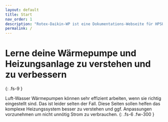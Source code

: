 ```yaml
---
layout: default
title: Start
nav_order: 1
description: "Rotex-Daikin-WP ist eine Dokumentations-Webseite für HPSU Compact Ultra Wärmepumpen Optimierung"
permalink: /
---
```


# Lerne deine Wärmepumpe und Heizungsanlage zu verstehen und zu verbessern
{: .fs-9 }

Luft-Wasser Wärmepumpen können sehr effizient arbeiten, wenn sie richtig eingestellt sind.
Das ist leider selten der Fall. Diese Seiten sollen helfen das komplexe Heizungssystem besser 
zu verstehen und ggf. Anpassungen vorzunehmen um nicht unnötig Strom zu verbrauchen.
{: .fs-6 .fw-300 }
 
